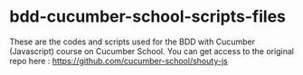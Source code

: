 # bdd-cucumber-school-scripts-files
These are the codes and scripts used for the BDD with Cucumber (Javascript) course on Cucumber School.
You can get access to the original repo here : https://github.com/cucumber-school/shouty-js
